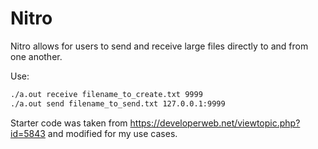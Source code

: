 # Nitro
Nitro allows for users to send and receive large files directly to and from one another.

Use:
```gcc main.cpp
./a.out receive filename_to_create.txt 9999 
./a.out send filename_to_send.txt 127.0.0.1:9999
```
Starter code was taken from https://developerweb.net/viewtopic.php?id=5843 and modified for my use cases.